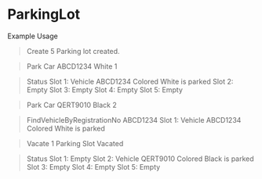 # ParkingLot

Example Usage

> Create 5
Parking lot created.

> Park Car ABCD1234 White
1

> Status
Slot 1: Vehicle ABCD1234 Colored White is parked
Slot 2: Empty
Slot 3: Empty
Slot 4: Empty
Slot 5: Empty

> Park Car QERT9010 Black
2

> FindVehicleByRegistrationNo ABCD1234
Slot 1: Vehicle ABCD1234 Colored White is parked

> Vacate 1
Parking Slot Vacated

> Status
Slot 1: Empty
Slot 2: Vehicle QERT9010 Colored Black is parked
Slot 3: Empty
Slot 4: Empty
Slot 5: Empty
